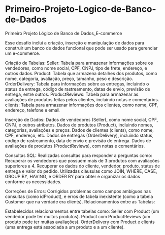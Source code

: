 # Primeiro-Projeto-Logico-de-Banco-de-Dados
Primeiro Projeto Lógico de Banco de Dados_E-commerce

Esse desafio inclui a criação, inserção e manipulação de dados para construir um banco de dados funcional que pode ser usado para gerenciar um e-commerce.

Criação de Tabelas:
Seller: Tabela para armazenar informações sobre os vendedores, como nome social, CPF, CNPJ, tipo de frete, endereço, e outros dados.
Product: Tabela que armazena detalhes dos produtos, como nome, categoria, avaliação, preço, tamanho, peso e descrição.
OrderDelivery: Tabela para informações sobre as entregas, incluindo o status da entrega, código de rastreamento, datas de envio, previsão de entrega, entre outros.
ProductReviews: Tabela para armazenar as avaliações de produtos feitas pelos clientes, incluindo notas e comentários.
clients: Tabela para armazenar informações dos clientes, como nome, CPF, endereço, telefone e email.

Inserção de Dados:
Dados de vendedores (Seller), como nome social, CPF, CNPJ, e outros atributos.
Dados de produtos (Product), incluindo nomes, categorias, avaliações e preços.
Dados de clientes (clients), como nome, CPF, endereço, etc.
Dados de entregas (OrderDelivery), incluindo status, código de rastreamento, data de envio e previsão de entrega.
Dados de avaliações de produtos (ProductReviews), com notas e comentários.

Consultas SQL:
Realizadas consultas para responder a perguntas como:
Recuperar os vendedores que possuem mais de 3 produtos com avaliações superiores a 4.
Recuperar os dados do cliente, vendedor, produto, status de entrega e valor do pedido.
Utilizadas cláusulas como JOIN, WHERE, CASE, GROUP BY, HAVING, e ORDER BY para obter e organizar os dados conforme as necessidades.

Correções de Erros:
Corrigidos problemas como campos ambíguos nas consultas (como idProduct), e erros de tabela inexistente (como a tabela Customer que na verdade era clients).
Relacionamentos entre as Tabelas:

Estabelecidos relacionamentos entre tabelas como:
Seller com Product (um vendedor pode ter muitos produtos).
Product com ProductReviews (um produto pode ter muitas avaliações).
OrderDelivery com Product e clients (uma entrega está associada a um produto e a um cliente).
